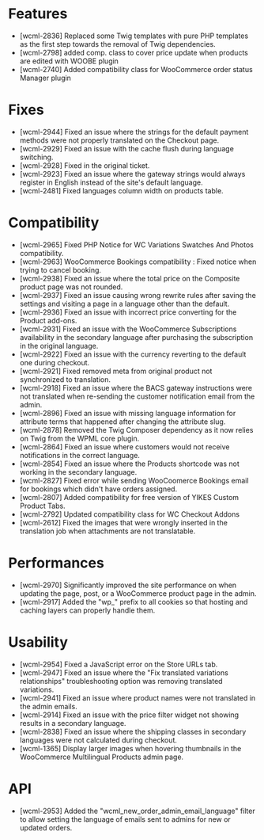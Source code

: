 # Features
* [wcml-2836] Replaced some Twig templates with pure PHP templates as the first step towards the removal of Twig dependencies.
* [wcml-2798] added comp. class to cover price update when products are edited with WOOBE plugin
* [wcml-2740] Added compatibility class for WooCommerce order status Manager plugin

# Fixes
* [wcml-2944] Fixed an issue where the strings for the default payment methods were not properly translated on the Checkout page.
* [wcml-2929] Fixed an issue with the cache flush during language switching.
* [wcml-2928] Fixed in the original ticket.
* [wcml-2923] Fixed an issue where the gateway strings would always register in English instead of the site's default language.
* [wcml-2481] Fixed languages column width on products table.

# Compatibility
* [wcml-2965] Fixed PHP Notice for WC Variations Swatches And Photos compatibility.
* [wcml-2963] WooCommerce Bookings compatibility : Fixed notice when trying to cancel booking.
* [wcml-2938] Fixed an issue where the total price on the Composite product page was not rounded.
* [wcml-2937] Fixed an issue causing wrong rewrite rules after saving the settings and visiting a page in a language other than the default.
* [wcml-2936] Fixed an issue with incorrect price converting for the Product add-ons.
* [wcml-2931] Fixed an issue with the WooCommerce Subscriptions availability in the secondary language after purchasing the subscription in the original language.
* [wcml-2922] Fixed an issue with the currency reverting to the default one during checkout.
* [wcml-2921] Fixed removed meta from original product not synchronized to translation.
* [wcml-2918] Fixed an issue where the BACS gateway instructions were not translated when re-sending the customer notification email from the admin.
* [wcml-2896] Fixed an issue with missing language information for attribute terms that happened after changing the attribute slug.
* [wcml-2878] Removed the Twig Composer dependency as it now relies on Twig from the WPML core plugin.
* [wcml-2864] Fixed an issue where customers would not receive notifications in the correct language.
* [wcml-2854] Fixed an issue where the Products shortcode was not working in the secondary language.
* [wcml-2827] Fixed error while sending WooCoomerce Bookings email for bookings which didn't have orders assigned.
* [wcml-2807] Added compatibility for free version of YIKES Custom Product Tabs.
* [wcml-2792] Updated compatibility class for WC Checkout Addons
* [wcml-2612] Fixed the images that were wrongly inserted in the translation job when attachments are not translatable.

# Performances
* [wcml-2970] Significantly improved the site performance on when updating the page, post, or a WooCommerce product page in the admin.
* [wcml-2917] Added the "wp_" prefix to all cookies so that hosting and caching layers can properly handle them.

# Usability
* [wcml-2954] Fixed a JavaScript error on the Store URLs tab.
* [wcml-2947] Fixed an issue where the "Fix translated variations relationships" troubleshooting option was removing translated variations.
* [wcml-2941] Fixed an issue where product names were not translated in the admin emails.
* [wcml-2914] Fixed an issue with the price filter widget not showing results in a secondary language.
* [wcml-2838] Fixed an issue where the shipping classes in secondary languages were not calculated during checkout.
* [wcml-1365] Display larger images when hovering thumbnails in the WooCommerce Multilingual Products admin page.

# API
* [wcml-2953] Added the "wcml_new_order_admin_email_language" filter to allow setting the language of emails sent to admins for new or updated orders.